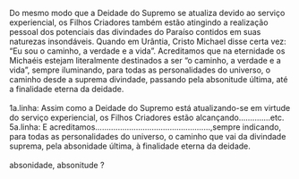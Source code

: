 ﻿Do mesmo modo que a Deidade do Supremo se atualiza devido ao serviço experiencial, os Filhos Criadores também estão atingindo a realização pessoal dos potenciais das divindades do Paraíso contidos em suas naturezas insondáveis. Quando em Urântia, Cristo Michael disse certa vez: “Eu sou o caminho, a verdade e a vida”. Acreditamos que na eternidade os Michaéis estejam literalmente destinados a ser “o caminho, a verdade e a vida”, sempre iluminando, para todas as personalidades do universo, o caminho desde a suprema divindade, passando pela absonitude última, até a finalidade eterna da deidade.<BR><BR>1a.linha: Assim como a Deidade do Supremo está atualizando-se em virtude do serviço experiencial, os Filhos Criadores estão alcançando..............etc. 5a.linha: E acreditamos...................................................,sempre indicando, para todas as personalidades do universo, o caminho que vai da divindade suprema, pela absonidade última, à finalidade eterna da deidade.<BR><BR>absonidade, absonitude ?